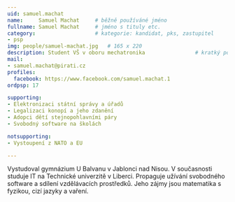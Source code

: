 ```yaml
---
uid: samuel.machat
name:     Samuel Machat  	# běžně používáné jméno
fullname: Samuel Machat  	# jméno s tituly etc.
category:                 	# kategorie: kandidat, pks, zastupitel
- psp
img: people/samuel-machat.jpg   # 165 x 220
description: Student VŠ v oboru mechatronika            	# kratký popis, max 160 znaků
mail:
- samuel.machat@pirati.cz
profiles:
  facebook: https://www.facebook.com/samuel.machat.1
ordpsp: 17

supporting:
- Elektronizaci státní správy a úřadů
- Legalizaci konopí a jeho zdanění
- Adopci dětí stejnopohlavními páry
- Svobodný software na školách

notsupporting:
- Vystoupení z NATO a EU

---
```


Vystudoval gymnázium U Balvanu v Jablonci nad Nisou.
V současnosti studuje IT na Technické univerzitě v Liberci.
Propaguje užívání svobodného software a sdílení vzdělávacích prostředků. Jeho zájmy jsou matematika s fyzikou, cizí jazyky a vaření.